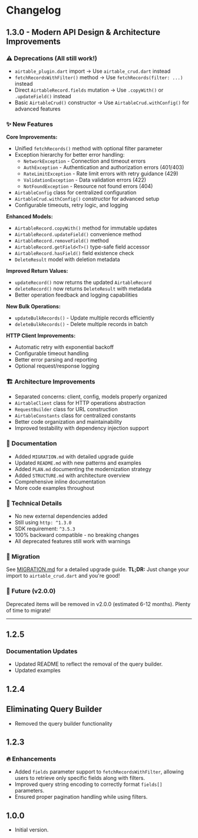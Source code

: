 # Changelog

## 1.3.0 - Modern API Design & Architecture Improvements

### ⚠️ Deprecations (All still work!)
- `airtable_plugin.dart` import → Use `airtable_crud.dart` instead
- `fetchRecordsWithFilter()` method → Use `fetchRecords(filter: ...)` instead
- Direct `AirtableRecord.fields` mutation → Use `.copyWith()` or `.updateField()` instead
- Basic `AirtableCrud()` constructor → Use `AirtableCrud.withConfig()` for advanced features

### ✨ New Features

**Core Improvements:**
- Unified `fetchRecords()` method with optional filter parameter
- Exception hierarchy for better error handling:
  - `NetworkException` - Connection and timeout errors
  - `AuthException` - Authentication and authorization errors (401/403)
  - `RateLimitException` - Rate limit errors with retry guidance (429)
  - `ValidationException` - Data validation errors (422)
  - `NotFoundException` - Resource not found errors (404)
- `AirtableConfig` class for centralized configuration
- `AirtableCrud.withConfig()` constructor for advanced setup
- Configurable timeouts, retry logic, and logging

**Enhanced Models:**
- `AirtableRecord.copyWith()` method for immutable updates
- `AirtableRecord.updateField()` convenience method
- `AirtableRecord.removeField()` method
- `AirtableRecord.getField<T>()` type-safe field accessor
- `AirtableRecord.hasField()` field existence check
- `DeleteResult` model with deletion metadata

**Improved Return Values:**
- `updateRecord()` now returns the updated `AirtableRecord`
- `deleteRecord()` now returns `DeleteResult` with metadata
- Better operation feedback and logging capabilities

**New Bulk Operations:**
- `updateBulkRecords()` - Update multiple records efficiently
- `deleteBulkRecords()` - Delete multiple records in batch

**HTTP Client Improvements:**
- Automatic retry with exponential backoff
- Configurable timeout handling
- Better error parsing and reporting
- Optional request/response logging

### 🏗️ Architecture Improvements
- Separated concerns: client, config, models properly organized
- `AirtableClient` class for HTTP operations abstraction
- `RequestBuilder` class for URL construction
- `AirtableConstants` class for centralized constants
- Better code organization and maintainability
- Improved testability with dependency injection support

### 📝 Documentation
- Added `MIGRATION.md` with detailed upgrade guide
- Updated `README.md` with new patterns and examples
- Added `PLAN.md` documenting the modernization strategy
- Added `STRUCTURE.md` with architecture overview
- Comprehensive inline documentation
- More code examples throughout

### 🔧 Technical Details
- No new external dependencies added
- Still using `http: ^1.3.0`
- SDK requirement: `^3.5.3`
- 100% backward compatible - no breaking changes
- All deprecated features still work with warnings

### 🚀 Migration
See [MIGRATION.md](MIGRATION.md) for a detailed upgrade guide. 
**TL;DR:** Just change your import to `airtable_crud.dart` and you're good!

### 🔮 Future (v2.0.0)
Deprecated items will be removed in v2.0.0 (estimated 6-12 months).
Plenty of time to migrate!

---

## 1.2.5
### Documentation Updates
- Updated README to reflect the removal of the query builder.
- Updated examples

## 1.2.4
## Eliminating Query Builder
- Removed the query builder functionality

## 1.2.3
### 🔥 Enhancements
- Added `fields` parameter support to `fetchRecordsWithFilter`, allowing users to retrieve only specific fields along with filters.
- Improved query string encoding to correctly format `fields[]` parameters.
- Ensured proper pagination handling while using filters.

## 1.0.0
- Initial version.
